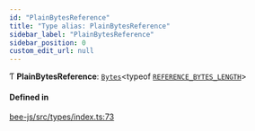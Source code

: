 ```yaml
---
id: "PlainBytesReference"
title: "Type alias: PlainBytesReference"
sidebar_label: "PlainBytesReference"
sidebar_position: 0
custom_edit_url: null
---
```


Ƭ **PlainBytesReference**: [`Bytes`](../interfaces/Utils.Bytes.md)<typeof [`REFERENCE_BYTES_LENGTH`](../variables/REFERENCE_BYTES_LENGTH.md)\>

#### Defined in

[bee-js/src/types/index.ts:73](https://github.com/ethersphere/bee-js/blob/2c8b9d1/src/types/index.ts#L73)
